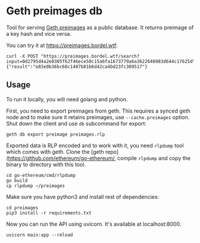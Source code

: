 # Geth preimages db

Tool for serving [Geth preimages](https://geth.ethereum.org/docs/faq#what-is-a-preimage) as a public database. It returns preimage of a key hash and vice versa. 

You can try it at https://preimages.bordel.wtf: 
```
curl -X POST "https://preimages.bordel.wtf/search?input=0d2795d4a2e0305f62f46ece58c15a6fa1673779a6a3622640983d644c17625d"
{"result":"e83e0b36bc68c1407b81b6d42ca4bd23fc309517"}
```

## Usage

To run it locally, you will need golang and python. 

First, you need to export preimages from geth. This requires a synced geth node and to make sure it retains preimages, use `--cache.preimages` option. Shut down the client and use `db` subcommand for export: 

```
geth db export preimage preimages.rlp
```
Exported data is RLP encoded and to work with it, you need `rlpdump` tool which comes with geth. Clone the [geth repo](https://github.com/ethereum/go-ethereum/, compile `rlpdump` and copy the binary to directory with this tool. 

```
cd go-ethereum/cmd/rlpdump
go build
cp rlpdump ~/preimages
```

Make sure you have python3 and install rest of dependencies:

```
cd preimages
pip3 install -r requirements.txt
```

Now you can run the API using uvicorn. It's available at localhost:8000. 

```
uvicorn main:app --reload
```
